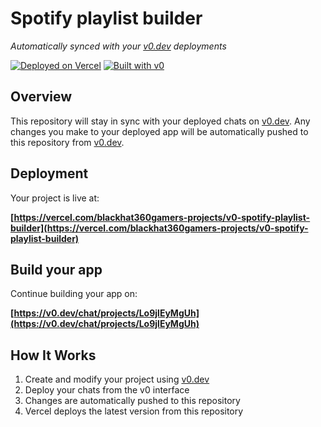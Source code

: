 # Spotify playlist builder

*Automatically synced with your [v0.dev](https://v0.dev) deployments*

[![Deployed on Vercel](https://img.shields.io/badge/Deployed%20on-Vercel-black?style=for-the-badge&logo=vercel)](https://vercel.com/blackhat360gamers-projects/v0-spotify-playlist-builder)
[![Built with v0](https://img.shields.io/badge/Built%20with-v0.dev-black?style=for-the-badge)](https://v0.dev/chat/projects/Lo9jlEyMgUh)

## Overview

This repository will stay in sync with your deployed chats on [v0.dev](https://v0.dev).
Any changes you make to your deployed app will be automatically pushed to this repository from [v0.dev](https://v0.dev).

## Deployment

Your project is live at:

**[https://vercel.com/blackhat360gamers-projects/v0-spotify-playlist-builder](https://vercel.com/blackhat360gamers-projects/v0-spotify-playlist-builder)**

## Build your app

Continue building your app on:

**[https://v0.dev/chat/projects/Lo9jlEyMgUh](https://v0.dev/chat/projects/Lo9jlEyMgUh)**

## How It Works

1. Create and modify your project using [v0.dev](https://v0.dev)
2. Deploy your chats from the v0 interface
3. Changes are automatically pushed to this repository
4. Vercel deploys the latest version from this repository